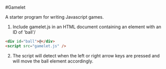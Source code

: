 #Gamelet

A starter program for writing Javascript games.

1. Include gamelet.js in an HTML document containing an element with an ID of 'ball'/

```html
<div id="ball">@</div>
<script src="gamelet.js" />
```

2. The script will detect when the left or right arrow keys are pressed and will move the ball element accordingly.
